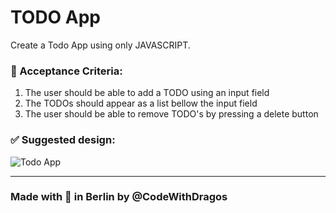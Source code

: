 # TODO App

Create a Todo App using only JAVASCRIPT.


### :ledger: Acceptance Criteria:
1. The user should be able to add a TODO using an input field
2. The TODOs should appear as a list bellow the input field
3. The user should be able to remove TODO's by pressing a delete button


### :white_check_mark: Suggested design:
![Todo App](https://github.com/CodeWithDragos/javascript_mastery_todo_app/blob/master/images/todo_app_example.png)


--- 

### Made with :orange_heart: in Berlin by @CodeWithDragos